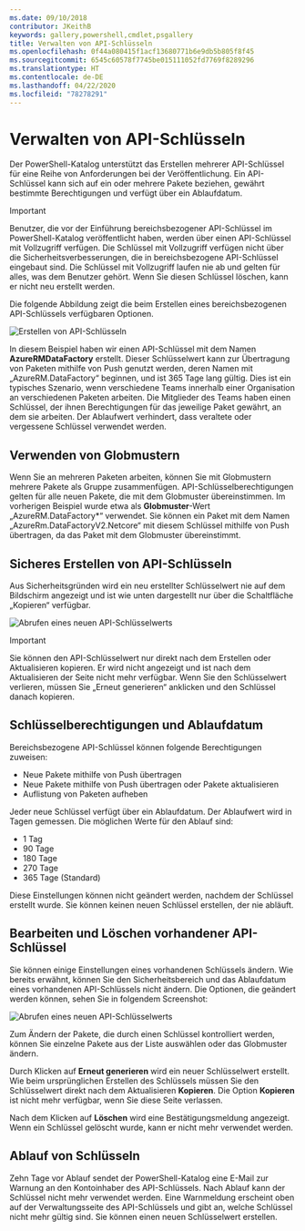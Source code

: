 ```yaml
---
ms.date: 09/10/2018
contributor: JKeithB
keywords: gallery,powershell,cmdlet,psgallery
title: Verwalten von API-Schlüsseln
ms.openlocfilehash: 0f44a080415f1acf13680771b6e9db5b805f8f45
ms.sourcegitcommit: 6545c60578f7745be015111052fd7769f8289296
ms.translationtype: HT
ms.contentlocale: de-DE
ms.lasthandoff: 04/22/2020
ms.locfileid: "78278291"
---
```

# <a name="managing-api-keys"></a>Verwalten von API-Schlüsseln

Der PowerShell-Katalog unterstützt das Erstellen mehrerer API-Schlüssel für eine Reihe von Anforderungen bei der Veröffentlichung. Ein API-Schlüssel kann sich auf ein oder mehrere Pakete beziehen, gewährt bestimmte Berechtigungen und verfügt über ein Ablaufdatum.

> [!IMPORTANT]
> Benutzer, die vor der Einführung bereichsbezogener API-Schlüssel im PowerShell-Katalog veröffentlicht haben, werden über einen API-Schlüssel mit Vollzugriff verfügen. Die Schlüssel mit Vollzugriff verfügen nicht über die Sicherheitsverbesserungen, die in bereichsbezogene API-Schlüssel eingebaut sind. Die Schlüssel mit Vollzugriff laufen nie ab und gelten für alles, was dem Benutzer gehört. Wenn Sie diesen Schlüssel löschen, kann er nicht neu erstellt werden.

Die folgende Abbildung zeigt die beim Erstellen eines bereichsbezogenen API-Schlüssels verfügbaren Optionen.

![Erstellen von API-Schlüsseln](media/creating-APIkeys/PSGallery_KeyScoped.png)

In diesem Beispiel haben wir einen API-Schlüssel mit dem Namen **AzureRMDataFactory** erstellt. Dieser Schlüsselwert kann zur Übertragung von Paketen mithilfe von Push genutzt werden, deren Namen mit „AzureRM.DataFactory“ beginnen, und ist 365 Tage lang gültig. Dies ist ein typisches Szenario, wenn verschiedene Teams innerhalb einer Organisation an verschiedenen Paketen arbeiten. Die Mitglieder des Teams haben einen Schlüssel, der ihnen Berechtigungen für das jeweilige Paket gewährt, an dem sie arbeiten.
Der Ablaufwert verhindert, dass veraltete oder vergessene Schlüssel verwendet werden.

## <a name="using-glob-patterns"></a>Verwenden von Globmustern

Wenn Sie an mehreren Paketen arbeiten, können Sie mit Globmustern mehrere Pakete als Gruppe zusammenfügen. API-Schlüsselberechtigungen gelten für alle neuen Pakete, die mit dem Globmuster übereinstimmen. Im vorherigen Beispiel wurde etwa als **Globmuster**-Wert „AzureRM.DataFactory*“ verwendet. Sie können ein Paket mit dem Namen „AzureRm.DataFactoryV2.Netcore“ mit diesem Schlüssel mithilfe von Push übertragen, da das Paket mit dem Globmuster übereinstimmt.

## <a name="create-api-keys-securely"></a>Sicheres Erstellen von API-Schlüsseln

Aus Sicherheitsgründen wird ein neu erstellter Schlüsselwert nie auf dem Bildschirm angezeigt und ist wie unten dargestellt nur über die Schaltfläche „Kopieren“ verfügbar.

![Abrufen eines neuen API-Schlüsselwerts](media/creating-APIkeys/PSGallery_CopyCreatedKey.png)

> [!IMPORTANT]
> Sie können den API-Schlüsselwert nur direkt nach dem Erstellen oder Aktualisieren kopieren. Er wird nicht angezeigt und ist nach dem Aktualisieren der Seite nicht mehr verfügbar. Wenn Sie den Schlüsselwert verlieren, müssen Sie „Erneut generieren“ anklicken und den Schlüssel danach kopieren.

## <a name="key-permissions-and-expiration"></a>Schlüsselberechtigungen und Ablaufdatum

Bereichsbezogene API-Schlüssel können folgende Berechtigungen zuweisen:

- Neue Pakete mithilfe von Push übertragen
- Neue Pakete mithilfe von Push übertragen oder Pakete aktualisieren
- Auflistung von Paketen aufheben

Jeder neue Schlüssel verfügt über ein Ablaufdatum. Der Ablaufwert wird in Tagen gemessen. Die möglichen Werte für den Ablauf sind:

- 1 Tag
- 90 Tage
- 180 Tage
- 270 Tage
- 365 Tage (Standard)

Diese Einstellungen können nicht geändert werden, nachdem der Schlüssel erstellt wurde. Sie können keinen neuen Schlüssel erstellen, der nie abläuft.

## <a name="editing-and-deleting-existing-api-keys"></a>Bearbeiten und Löschen vorhandener API-Schlüssel

Sie können einige Einstellungen eines vorhandenen Schlüssels ändern. Wie bereits erwähnt, können Sie den Sicherheitsbereich und das Ablaufdatum eines vorhandenen API-Schlüssels nicht ändern. Die Optionen, die geändert werden können, sehen Sie in folgendem Screenshot:

![Abrufen eines neuen API-Schlüsselwerts](media/creating-APIkeys/PSGallery_EditAPIKey.png)

Zum Ändern der Pakete, die durch einen Schlüssel kontrolliert werden, können Sie einzelne Pakete aus der Liste auswählen oder das Globmuster ändern.

Durch Klicken auf **Erneut generieren** wird ein neuer Schlüsselwert erstellt. Wie beim ursprünglichen Erstellen des Schlüssels müssen Sie den Schlüsselwert direkt nach dem Aktualisieren **Kopieren**. Die Option **Kopieren** ist nicht mehr verfügbar, wenn Sie diese Seite verlassen.

Nach dem Klicken auf **Löschen** wird eine Bestätigungsmeldung angezeigt. Wenn ein Schlüssel gelöscht wurde, kann er nicht mehr verwendet werden.

## <a name="key-expiration"></a>Ablauf von Schlüsseln

Zehn Tage vor Ablauf sendet der PowerShell-Katalog eine E-Mail zur Warnung an den Kontoinhaber des API-Schlüssels. Nach Ablauf kann der Schlüssel nicht mehr verwendet werden. Eine Warnmeldung erscheint oben auf der Verwaltungsseite des API-Schlüssels und gibt an, welche Schlüssel nicht mehr gültig sind. Sie können einen neuen Schlüsselwert erstellen.
